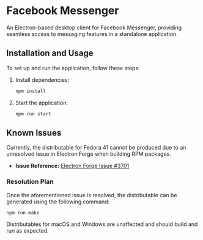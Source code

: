 # Facebook Messenger

An Electron-based desktop client for Facebook Messenger, providing seamless access to messaging features in a standalone application.

## Installation and Usage

To set up and run the application, follow these steps:

1. Install dependencies:
   ```bash
   npm install
   ```

2. Start the application:
   ```bash
   npm run start
   ```

## Known Issues

Currently, the distributable for Fedora 41 cannot be produced due to an unresolved issue in Electron Forge when building RPM packages.

- **Issue Reference:** [Electron Forge Issue #3701](https://github.com/electron/forge/issues/3701)

### Resolution Plan

Once the aforementioned issue is resolved, the distributable can be generated using the following command:

```bash
npm run make
```

Distributables for macOS and Windows are unaffected and should build and run as expected.
